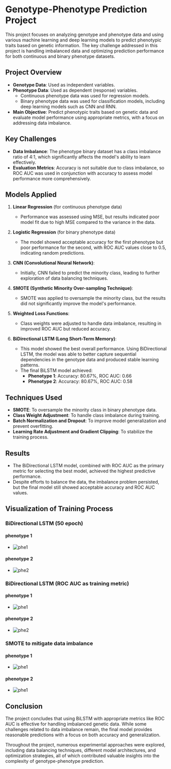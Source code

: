 # Genotype-Phenotype Prediction Project

This project focuses on analyzing genotype and phenotype data and using various machine learning and deep learning models to predict phenotypic traits based on genetic information. The key challenge addressed in this project is handling imbalanced data and optimizing prediction performance for both continuous and binary phenotype datasets.

## Project Overview

- **Genotype Data**: Used as independent variables.
- **Phenotype Data**: Used as dependent (response) variables.
  - Continuous phenotype data was used for regression models.
  - Binary phenotype data was used for classification models, including deep learning models such as CNN and RNN.
- **Main Objective**: Predict phenotypic traits based on genetic data and evaluate model performance using appropriate metrics, with a focus on addressing data imbalance.

## Key Challenges

- **Data Imbalance**: The phenotype binary dataset has a class imbalance ratio of 4:1, which significantly affects the model's ability to learn effectively.
- **Evaluation Metrics**: Accuracy is not suitable due to class imbalance, so ROC AUC was used in conjunction with accuracy to assess model performance more comprehensively.

## Models Applied

1. **Linear Regression** (for continuous phenotype data)
   - Performance was assessed using MSE, but results indicated poor model fit due to high MSE compared to the variance in the data.

2. **Logistic Regression** (for binary phenotype data)
   - The model showed acceptable accuracy for the first phenotype but poor performance for the second, with ROC AUC values close to 0.5, indicating random predictions.

3. **CNN (Convolutional Neural Network)**:
   - Initially, CNN failed to predict the minority class, leading to further exploration of data balancing techniques.

4. **SMOTE (Synthetic Minority Over-sampling Technique)**:
   - SMOTE was applied to oversample the minority class, but the results did not significantly improve the model's performance.

5. **Weighted Loss Functions**:
   - Class weights were adjusted to handle data imbalance, resulting in improved ROC AUC but reduced accuracy.

6. **BiDirectional LSTM (Long Short-Term Memory)**:
   - This model showed the best overall performance. Using BiDirectional LSTM, the model was able to better capture sequential dependencies in the genotype data and produced stable learning patterns.
   - The final BiLSTM model achieved:
     - **Phenotype 1**: Accuracy: 80.67%, ROC AUC: 0.66
     - **Phenotype 2**: Accuracy: 80.67%, ROC AUC: 0.58

## Techniques Used

- **SMOTE**: To oversample the minority class in binary phenotype data.
- **Class Weight Adjustment**: To handle class imbalance during training.
- **Batch Normalization and Dropout**: To improve model generalization and prevent overfitting.
- **Learning Rate Adjustment and Gradient Clipping**: To stabilize the training process.

## Results

- The BiDirectional LSTM model, combined with ROC AUC as the primary metric for selecting the best model, achieved the highest predictive performance.
- Despite efforts to balance the data, the imbalance problem persisted, but the final model still showed acceptable accuracy and ROC AUC values.

## Visualization of Training Process

### BiDirectional LSTM (50 epoch)
#### phenotype 1
- ![phe1](image/BiLSTM_phe1.png)
#### phenotype 2
- ![phe2](image/BiLSTM_phe2.png)

### BiDirectional LSTM (ROC AUC as training metric)
#### phenotype 1
- ![phe1](image/ROC_AUC_phe1.png)
#### phenotype 2
- ![phe2](image/ROC_AUC_phe2.png)

### SMOTE to mitigate data imbalance
#### phenotype 1
- ![phe1](image/SMOTE_phe1.png)
#### phenotype 2
- ![phe1](image/SMOTE_phe2.png)


## Conclusion

The project concludes that using BiLSTM with appropriate metrics like ROC AUC is effective for handling imbalanced genetic data. While some challenges related to data imbalance remain, the final model provides reasonable predictions with a focus on both accuracy and generalization. 

Throughout the project, numerous experimental approaches were explored, including data balancing techniques, different model architectures, and optimization strategies, all of which contributed valuable insights into the complexity of genotype-phenotype prediction.

